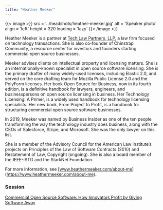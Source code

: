 ```yaml
---
title: "Heather Meeker"
---
```


{{< image >}}
src = '../headshots/heather-meeker.jpg'
alt = 'Speaker photo'
align = 'left'
height = 320
loading = 'lazy'
{{< /image >}}

Heather Meeker is a partner at [Tech Law Partners, LLP](https://www.techlawpartners.com), a law firm focused on technology transactions. She is also co-founder of Chinstrap Community, a resource center for investors and founders starting commercial open source businesses.

Meeker advises clients on intellectual property and licensing matters. She is an internationally-known specialist in open source software licensing. She is the primary drafter of many widely-used licenses, including Elastic 2.0, and served on the core drafting team for Mozilla Public License 2.0 and the PolyForm licenses. Her book Open Source for Business, now in its fourth edition, is a definitive handbook for lawyers, engineers, and businesspersons on open source licensing in business. Her Technology Licensing: A Primer, is a widely used handbook for technology licensing specialists. Her new book, From Project to Profit, is a handbook for structuring commercial open source software businesses.

In 2019, Meeker was named by Business Insider as one of the ten people transforming the way the technology industry does business, along with the CEOs of Salesforce, Stripe, and Microsoft. She was the only lawyer on this list.

She is a member of the Advisory Council for the American Law Institute’s projects on Principles of the Law of Software Contracts (2010) and Restatement of Law, Copyright (ongoing). She is also a board member of the IEEE-ISTO and the StarkNet Foundation.

For more information, see [www.heathermeeker.com/about-me](https://www.heathermeeker.com/about-me).

### Session

[Commercial Open Source Software: How Innovators Profit by Giving Software Away](../sessions/commercial-open-source.md)
